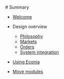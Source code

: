 ‌# Summary​

* [Welcome](welcome.md)

* Design overview
    * [Philosophy](overview/philosophy.md)
    * [Markets](overview/markets.md)
    * [Orders](overview/orders.md)
    * [System integration](overview/integration.md)

* [Using Econia](using.md)

* [Move modules](modules.md)
